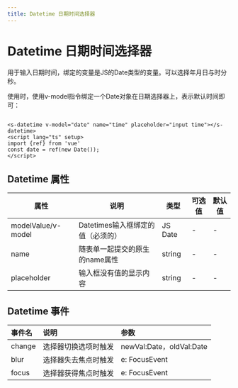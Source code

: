 ```yaml
---
title: Datetime 日期时间选择器
---
```


# Datetime 日期时间选择器

用于输入日期时间，绑定的变量是JS的Date类型的变量。可以选择年月日与时分秒。

使用时，使用v-model指令绑定一个Date对象在日期选择器上，表示默认时间即可：

<div class="line">
    <s-datetime v-model="date" name="time" placeholder="input time"></s-datetime>
</div>



```vue
<s-datetime v-model="date" name="time" placeholder="input time"></s-datetime>
<script lang="ts" setup>
import {ref} from 'vue'
const date = ref(new Date());
</script>
```

## Datetime 属性

| 属性               | 说明                              | 类型    | 可选值 | 默认值 |
| ------------------ | --------------------------------- | ------- | ------ | ------ |
| modelValue/v-model | Datetimes输入框绑定的值（必须的） | JS Date | -      | -      |
| name               | 随表单一起提交的原生的name属性    | string  | -      | -      |
| placeholder        | 输入框没有值的显示内容            | string  | -      | -      |


## Datetime 事件

| 事件名 | 说明                 | 参数                     |
| :----- | :------------------- | :----------------------- |
| change | 选择器切换选项时触发 | newVal:Date，oldVal:Date |
| blur   | 选择器失去焦点时触发 | e: FocusEvent            |
| focus  | 选择器获得焦点时触发 | e: FocusEvent            |

<script lang="ts" setup>
import {ref} from 'vue'
const date = ref(new Date());
</script>
<style scope>
.line{
    display: flex;
    justify-content: space-around;
    align-items: flex-end
}
</style>    
